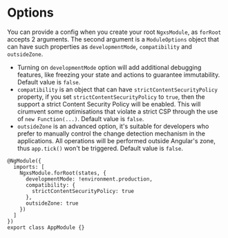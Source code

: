 # Options
You can provide a config when you create your root `NgxsModule`, as `forRoot` accepts 2 arguments. The second argument is a `ModuleOptions` object that can have such properties as `developmentMode`, `compatibility` and `outsideZone`.

* Turning on `developmentMode` option will add additional debugging features, like freezing your state and actions to guarantee immutability. Default value is `false`.
* `compatibility` is an object that can have `strictContentSecurityPolicy` property, if you set `strictContentSecurityPolicy` to `true`, then the support a strict Content Security Policy will be enabled. This will cirumvent some optimisations that violate a strict CSP through the use of `new Function(...)`. Default value is `false`.
* `outsideZone` is an advanced option, it's suitable for developers who prefer to manually control the change detection mechanism in the applications. All operations will be performed outside Angular's zone, thus `app.tick()` won't be triggered. Default value is `false`.

```TS
@NgModule({
  imports: [
    NgxsModule.forRoot(states, {
      developmentMode: !environment.production,
      compatibility: {
        strictContentSecurityPolicy: true
      },
      outsideZone: true
    })
  ]
})
export class AppModule {}
```
